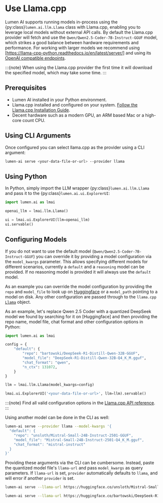 # Use Llama.cpp

Lumen AI supports running models in-process using the {py:class}`lumen.ai.llm.Llama` class with Llama.cpp, enabling you to leverage local models without external API calls. By default the Llama.cpp provider will fetch and use the `Qwen/Qwen2.5-Coder-7B-Instruct-GGUF` model, which strikes a good balance between hardware requirements and performance. For working with larger models we recommend using [https://llama-cpp-python.readthedocs.io/en/latest/server/] and using its [OpenAI compatible endpoints](https://llama-cpp-python.readthedocs.io/en/latest/server/).

:::{note}
When using the Llama.cpp provider the first time it will download the specified model, which may take some time.
:::

## Prerequisites

- Lumen AI installed in your Python environment.
- Llama.cpp installed and configured on your system. [Follow the Llama.cpp Installation Guide](https://llama-cpp-python.readthedocs.io/en/latest/).
- Decent hardware such as a modern GPU, an ARM based Mac or a high-core count CPU.

## Using CLI Arguments

Once configured you can select llama.cpp as the provider using a CLI argument:

```bash
lumen-ai serve <your-data-file-or-url> --provider llama
```

## Using Python

In Python, simply import the LLM wrapper {py:class}`lumen.ai.llm.Llama` and pass it to the {py:class}`lumen.ai.ui.ExplorerUI`:

```python
import lumen.ai as lmai

openai_llm = lmai.llm.Llama()

ui = lmai.ui.ExplorerUI(llm=openai_llm)
ui.servable()
```

## Configuring Models

If you do not want to use the default model (`Qwen/Qwen2.5-Coder-7B-Instruct-GGUF`) you can override it by providing a model configuration via the `model_kwargs` parameter. This allows specifying different models for different scenarios, currently a `default` and a `reasoning` model can be provided. If no reasoning model is provided it will always use the `default` model.

As an example you can override the model configuration by providing the `repo` and `model_file` to look up on [Huggingface](https://huggingface.co/) or a `model_path` pointing to a model on disk. Any other configuration are passed through to the `llama.cpp` [`Llama`](https://llama-cpp-python.readthedocs.io/en/latest/api-reference/#high-level-api) object.

As an example, let's replace Qwen 2.5 Coder with a quantized DeepSeek model we found by searching for it on [Huggingface] and then providing the repo name, model file, chat format and other configuration options in Python:

```python
import lumen.ai as lmai

config = {
    "default": {
        "repo": "bartowski/DeepSeek-R1-Distill-Qwen-32B-GGUF",
        "model_file": "DeepSeek-R1-Distill-Qwen-32B-Q4_K_M.gguf",
        "chat_format": "qwen",
        "n_ctx": 131072,
    }
}

llm = lmai.llm.Llama(model_kwargs=config)

lmai.ui.ExplorerUI('<your-data-file-or-url>', llm=llm).servable()
```

:::{note}
Find all valid configuration options in the [Llama.cpp API reference](https://llama-cpp-python.readthedocs.io/en/latest/api-reference/#high-level-api).
:::

Using another model can be done in the CLI as well:

```bash
lumen-ai serve --provider llama --model-kwargs '{
  "default": {
    "repo": "unsloth/Mistral-Small-24B-Instruct-2501-GGUF",
    "model_file": "Mistral-Small-24B-Instruct-2501-Q4_K_M.gguf",
    "chat_format": "mistral-instruct"
  }
}'
```

Providing these arguments via the CLI can be cumbersome. Instead, paste the quantized model file's `llama-url` and pass `model_kwargs` as query parameters. If `llama-url` is set, `provider` automatically defaults to `llama`, and will error if another `provider` is set.

```bash
lumen-ai serve --llama-url https://huggingface.co/unsloth/Mistral-Small-24B-Instruct-2501-GGUF/blob/main/Mistral-Small-24B-Instruct-2501-Q4_K_M.gguf?chat_format=mistral-instruct
```

```bash
lumen-ai serve --llama-url https://huggingface.co/bartowski/DeepSeek-R1-Distill-Qwen-32B-GGUF/blob/main/DeepSeek-R1-Distill-Qwen-32B-Q4_K_M.gguf?chat_format=qwen&n_ctx=131072
```
